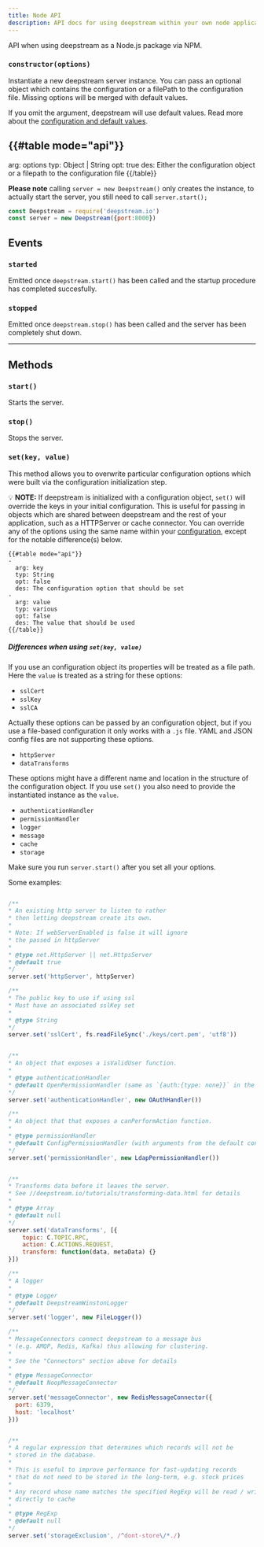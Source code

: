 ```yaml
---
title: Node API
description: API docs for using deepstream within your own node application
---
```


API when using deepstream as a Node.js package via NPM.

### `constructor(options)`
Instantiate a new deepstream server instance. You can pass an optional object
which contains the configuration or a filePath to the configuration file. Missing options will be merged with default values.

If you omit the argument, deepstream will use default values. Read more about
the [configuration and default values](/docs/server/configuration/).

{{#table mode="api"}}
-
  arg: options
  typ: Object | String
  opt: true
  des: Either the configuration object or a filepath to the configuration file
{{/table}}

**Please note** calling `server = new Deepstream()` only creates the instance, to actually start the server, you still need to call `server.start();`

```javascript
const Deepstream = require('deepstream.io')
const server = new Deepstream({port:8000})
```

## Events

### `started`
Emitted once `deepstream.start()` has been called and the startup procedure has completed succesfully.

### `stopped`
Emitted once `deepstream.stop()` has been called and the server has been completely shut down.

---

## Methods

### `start()`
Starts the server.

### `stop()`
Stops the server.

### `set(key, value)`
This method allows you to overwrite particular configuration options which were built via the
configuration initialization step.

💡 **NOTE:** If deepstream is initialized with a configuration object, `set()` will override the keys in your initial configuration. This is useful for passing in objects which are shared between deepstream and the rest of your application, such as a HTTPServer or cache connector. You can override any of the options using the same name within your [configuration](/docs/server/configuration/), except for the notable difference(s) below.

```
{{#table mode="api"}}
-
  arg: key
  typ: String
  opt: false
  des: The configuration option that should be set
-
  arg: value
  typ: various
  opt: false
  des: The value that should be used
{{/table}}
```

##### Differences when using `set(key, value)`

If you use an configuration object its properties will be treated as a file path.
Here the `value` is treated as a string for these options:

- `sslCert`
- `sslKey`
- `sslCA`

Actually these options can be passed by an configuration object, but if you use a file-based configuration it only works with a `.js` file. YAML and JSON config files are not supporting these options.

- `httpServer`
- `dataTransforms`

These options might have a different name and location in the structure of the configuration object. If you use `set()` you also need to provide the instantiated instance as the `value`.

- `authenticationHandler`
- `permissionHandler`
- `logger`
- `message`
- `cache`
- `storage`

Make sure you run `server.start()` after you set all your options.

Some examples:

```javascript

/**
* An existing http server to listen to rather
* then letting deepstream create its own.
*
* Note: If webServerEnabled is false it will ignore
* the passed in httpServer
*
* @type net.HttpServer || net.HttpsServer
* @default true
*/
server.set('httpServer', httpServer)

/**
* The public key to use if using ssl
* Must have an associated sslKey set
*
* @type String
*/
server.set('sslCert', fs.readFileSync('./keys/cert.pem', 'utf8'))


/**
* An object that exposes a isValidUser function.
*
* @type authenticationHandler
* @default OpenPermissionHandler (same as `{auth:{type: none}}` in the default config)
*/
server.set('authenticationHandler', new OAuthHandler())

/**
* An object that that exposes a canPerformAction function.
*
* @type permissionHandler
* @default ConfigPermissionHandler (with arguments from the default config)
*/
server.set('permissionHandler', new LdapPermissionHandler())


/**
* Transforms data before it leaves the server.
* See //deepstream.io/tutorials/transforming-data.html for details
*
* @type Array
* @default null
*/
server.set('dataTransforms', [{
	topic: C.TOPIC.RPC,
	action: C.ACTIONS.REQUEST,
	transform: function(data, metaData) {}
}])

/**
* A logger
*
* @type Logger
* @default DeepstreamWinstonLogger
*/
server.set('logger', new FileLogger())

/**
* MessageConnectors connect deepstream to a message bus
* (e.g. AMQP, Redis, Kafka) thus allowing for clustering.
*
* See the "Connectors" section above for details
*
* @type MessageConnector
* @default NoopMessageConnector
*/
server.set('messageConnector', new RedisMessageConnector({
  port: 6379,
  host: 'localhost'
}))


/**
* A regular expression that determines which records will not be
* stored in the database.
*
* This is useful to improve performance for fast-updating records
* that do not need to be stored in the long-term, e.g. stock prices
*
* Any record whose name matches the specified RegExp will be read / written
* directly to cache
*
* @type RegExp
* @default null
*/
server.set('storageExclusion', /^dont-store\/*./)
```
